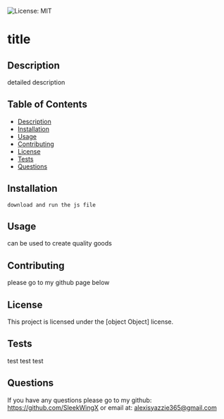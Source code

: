 ![License: MIT](https://img.shields.io/badge/License-MIT-yellow.svg)
# title

## Description
detailed description

## Table of Contents
- [Description](#description)
- [Installation](#installation)
- [Usage](#usage)
- [Contributing](#contributing)
- [License](#license)
- [Tests](#tests)
- [Questions](#questions)

## Installation
```
download and run the js file
```

## Usage
can be used to create quality goods

## Contributing
please go to my github page below

## License
This project is licensed under the [object Object] license.

## Tests
test test test

## Questions
If you have any questions please go to my github:
https://github.com/SleekWingX 
or email at:
alexisyazzie365@gmail.com